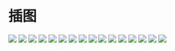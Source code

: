# 插图

![](/assets/logo.png)
![](/assets/82169.jpg)
![](/assets/82170.jpg)
![](/assets/82171.jpg)
![](/assets/82172.jpg)
![](/assets/82173.jpg)
![](/assets/82174.jpg)
![](/assets/82175.jpg)
![](/assets/82176.jpg)
![](/assets/82177.jpg)
![](/assets/82178.jpg)
![](/assets/82179.jpg)
![](/assets/82180.jpg)
![](/assets/82181.jpg)
![](/assets/82182.jpg)
![](/assets/82183.jpg)